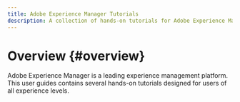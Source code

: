```yaml
---
title: Adobe Experience Manager Tutorials
description: A collection of hands-on tutorials for Adobe Experience Manager
---
```


# Overview {#overview}

Adobe Experience Manager is a leading experience management platform. This user guides contains several hands-on tutorials designed for users of all experience levels.
